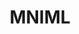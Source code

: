 ---
layout: women
meta: Pale Colour Blocked Sectioned Crop
avail: In-Stock
details: Colour Blocks
material: 100% Polyester
size: Fits Small
measure: L 17" W 18"
feature: A colour blocked crop top which features a white bottom block and a beige coloured block. 
cost: $30.00
title: MNIML
image: plain-9.jpg
category: plain
---